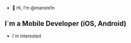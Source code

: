 - 👋 Hi, I’m @manste1n

## I`m a Mobile Developer (iOS, Android)

- I`m interested 

<!---
manste1n/manste1n is a ✨ special ✨ repository because its `README.md` (this file) appears on your GitHub profile.
You can click the Preview link to take a look at your changes.
--->
